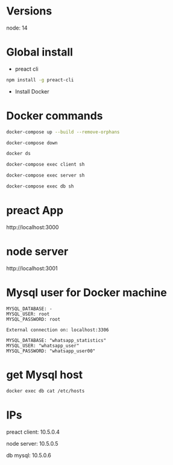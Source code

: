 # Versions

node: 14

# Global install

- preact cli

```sh
npm install -g preact-cli
```

- Install Docker

# Docker commands

```sh
docker-compose up --build --remove-orphans
```

```sh
docker-compose down
```

```sh
docker ds
```

```sh
docker-compose exec client sh
```

```sh
docker-compose exec server sh
```

```sh
docker-compose exec db sh
```

# preact App

http://localhost:3000

# node server

http://localhost:3001

# Mysql user for Docker machine

    MYSQL_DATABASE: -
    MYSQL_USER: root
    MYSQL_PASSWORD: root

    External connection on: localhost:3306

    MYSQL_DATABASE: "whatsapp_statistics"
    MYSQL_USER: "whatsapp_user"
    MYSQL_PASSWORD: "whatsapp_user00"

# get Mysql host

```sh
docker exec db cat /etc/hosts
```

# IPs

preact client: 10.5.0.4

node server: 10.5.0.5

db mysql: 10.5.0.6
